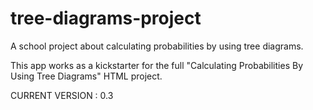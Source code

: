 # tree-diagrams-project
A school project about calculating probabilities by using tree diagrams.

This app works as a kickstarter for the full "Calculating Probabilities By Using Tree Diagrams" HTML project.

CURRENT VERSION : 0.3
